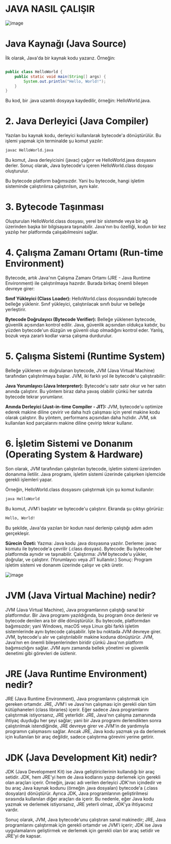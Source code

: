 <h1> JAVA NASIL ÇALIŞIR </h1>



![image](https://github.com/user-attachments/assets/4790d1bb-583c-4457-9a04-8bd0223c8186)

# Java Kaynağı (Java Source)
İlk olarak, Java'da bir kaynak kodu yazarız. Örneğin:

```java

public class HelloWorld {
    public static void main(String[] args) {
        System.out.println("Hello, World!");
    }
}
```
Bu kod, bir .java uzantılı dosyaya kaydedilir, örneğin: HelloWorld.java.

# 2. Java Derleyici (Java Compiler)
Yazılan bu kaynak kodu, derleyici kullanılarak bytecode'a dönüştürülür. Bu işlemi yapmak için terminalde şu komut yazılır:

```bash
javac HelloWorld.java
```
Bu komut, Java derleyicisini (javac) çağırır ve HelloWorld.java dosyasını derler. Sonuç olarak, Java bytecode'u içeren HelloWorld.class dosyası oluşturulur.

Bu bytecode platform bağımsızdır. Yani bu bytecode, hangi işletim sisteminde çalıştırılırsa çalıştırılsın, aynı kalır.

# 3. Bytecode Taşınması
Oluşturulan HelloWorld.class dosyası, yerel bir sistemde veya bir ağ üzerinden başka bir bilgisayara taşınabilir. Java'nın bu özelliği, kodun bir kez yazılıp her platformda çalışabilmesini sağlar.

 # 4. Çalışma Zamanı Ortamı (Run-time Environment)
Bytecode, artık Java'nın Çalışma Zamanı Ortamı (JRE - Java Runtime Environment) ile çalıştırılmaya hazırdır. Burada birkaç önemli bileşen devreye girer:

**Sınıf Yükleyici (Class Loader):** HelloWorld.class dosyasındaki bytecode belleğe yüklenir. Sınıf yükleyici, çalıştırılacak sınıfı bulur ve belleğe yerleştirir.

**Bytecode Doğrulayıcı (Bytecode Verifier):** Belleğe yüklenen bytecode, güvenlik açısından kontrol edilir. Java, güvenlik açısından oldukça katıdır, bu yüzden bytecode'un düzgün ve güvenli olup olmadığını kontrol eder. Yanlış, bozuk veya zararlı kodlar varsa çalışma durdurulur.

# 5. Çalışma Sistemi (Runtime System)
Belleğe yüklenen ve doğrulanan bytecode, JVM (Java Virtual Machine) tarafından çalıştırılmaya başlar. JVM, iki farklı yol ile bytecode'u çalıştırabilir:

**Java Yorumlayıcı (Java Interpreter):** Bytecode'u satır satır okur ve her satırı anında çalıştırır. Bu yöntem biraz daha yavaş olabilir çünkü her satırda bytecode tekrar yorumlanır.

**Anında Derleyici (Just-in-time Compiler - JIT):** JVM, bytecode'u optimize ederek makine diline çevirir ve daha hızlı çalışması için yerel makine kodu olarak çalıştırır. Bu yöntem, performans açısından daha hızlıdır. JVM, sık kullanılan kod parçalarını makine diline çevirip tekrar kullanır.

# 6. İşletim Sistemi ve Donanım (Operating System & Hardware)
Son olarak, JVM tarafından çalıştırılan bytecode, işletim sistemi üzerinden donanıma iletilir. Java programı, işletim sistemi üzerinde çalışırken işlemcide gerekli işlemleri yapar.

Örneğin, HelloWorld.class dosyasını çalıştırmak için şu komut kullanılır:

```bash
java HelloWorld
```
Bu komut, JVM'i başlatır ve bytecode'u çalıştırır. Ekranda şu çıktıyı görürüz:

```bash
Hello, World!
```
Bu şekilde, Java'da yazılan bir kodun nasıl derlenip çalıştığı adım adım gerçekleşir.

**Sürecin Özeti:**
Yazma: Java kodu .java dosyasına yazılır.
Derleme: javac komutu ile bytecode'a çevrilir (.class dosyası).
Bytecode: Bu bytecode her platformda aynıdır ve taşınabilir.
Çalıştırma: JVM bytecode'u yükler, doğrular, ve çalıştırır. (Yorumlayıcı veya JIT kullanılır.)
Sonuç: Program işletim sistemi ve donanım üzerinde çalışır ve çıktı üretir.


![image](https://github.com/user-attachments/assets/ec9438e0-39bb-4a23-98d1-461cd3e9fa51)


# JVM (Java Virtual Machine) nedir?
JVM (Java Virtual Machine), Java programlarının çalıştığı sanal bir platformdur. Bir Java programı yazıldığında, bu program önce derlenir ve bytecode denilen ara bir dile dönüştürülür. Bu bytecode, platformdan bağımsızdır; yani Windows, macOS veya Linux gibi farklı işletim sistemlerinde aynı bytecode çalışabilir. İşte bu noktada JVM devreye girer. JVM, bytecode'u alır ve çalıştırılabilir makine koduna dönüştürür. JVM, Java’nın en önemli bileşenlerinden biridir çünkü Java'nın platform bağımsızlığını sağlar. JVM aynı zamanda bellek yönetimi ve güvenlik denetimi gibi görevleri de üstlenir.

# JRE (Java Runtime Environment) nedir?
JRE (Java Runtime Environment), Java programlarını çalıştırmak için gereken ortamdır. JRE, JVM'i ve Java'nın çalışması için gerekli olan tüm kütüphaneleri (class libraries) içerir. Eğer sadece Java programlarını çalıştırmak istiyorsanız, JRE yeterlidir. JRE, Java'nın çalışma zamanında ihtiyaç duyduğu her şeyi sağlar; yani bir Java programı derlendikten sonra çalıştırılmak istendiğinde, JRE devreye girer ve JVM'in de yardımıyla programın çalışmasını sağlar. Ancak JRE, Java kodu yazmak ya da derlemek için kullanılan bir araç değildir, sadece çalıştırma görevini yerine getirir.

# JDK (Java Development Kit) nedir?
JDK (Java Development Kit) ise Java geliştiricilerinin kullandığı bir araç setidir. JDK, hem JRE'yi hem de Java kodlarını yazıp derlemek için gerekli olan araçları içerir. Örneğin, javac adı verilen derleyici JDK'nın içindedir ve bu araç Java kaynak kodunu (örneğin .java dosyaları) bytecode'a (.class dosyaları) dönüştürür. Ayrıca JDK, Java programlarının geliştirilmesi sırasında kullanılan diğer araçları da içerir. Bu nedenle, eğer Java kodu yazmak ve derlemek istiyorsanız, JRE yeterli olmaz, JDK'ya ihtiyacınız vardır.

Sonuç olarak, JVM, Java bytecode'unu çalıştıran sanal makinedir; JRE, Java programlarını çalıştırmak için gerekli ortamdır ve JVM'i içerir; JDK ise Java uygulamalarını geliştirmek ve derlemek için gerekli olan bir araç setidir ve JRE'yi de kapsar.
